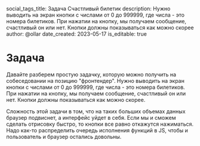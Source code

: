 social_tags_title: Задача Счастливый билетик
description: Нужно выводить на экран кнопки с числами от 0 до 999999, где числа - это номера билетиков. При нажатии на кнопку, мы получаем сообщение, счастливый он или нет. Кнопки должны показываться как можно скорее
author: @ollar
date_created: 2023-05-17
is_editable: true

# Задача

Давайте разберем простую задачку, которую можно получить на собеседовании на позицию "фронтендер".
Нужно выводить на экран кнопки с числами от 0 до 999999, где числа - это номера билетиков. При нажатии на кнопку, мы получаем сообщение, счастливый он или нет. Кнопки должны показываться как можно скорее.

Сложность этой задачи в том, что на таких больших объемах данных браузер подвиснет, а интерфейс уйдет в себя. Если мы и сможем сделать отрисовку быстро, то кнопки все равно откажутся нажиматься. Надо как-то распределить очередь исполнения функций в JS, чтобы и пользователь и браузер остались довольны.
